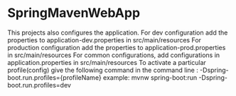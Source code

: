 # SpringMavenWebApp
This projects also configures the application.
For dev configuration add the properties to application-dev.properties in src/main/resources
For production configuration add the properties to application-prod.properties in src/main/resources
For common configurations, add configurations in application.properties in src/main/resources
To activate a particular profile(config) give the following command in the command line : -Dspring-boot.run.profiles={profileName}
example: mvnw spring-boot:run -Dspring-boot.run.profiles=dev
